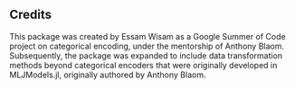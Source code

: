 ## Credits
This package was created by Essam Wisam as a Google Summer of Code project on categorical encoding, under the mentorship of Anthony Blaom. Subsequently, the package was expanded to include data transformation methods beyond categorical encoders that were originally developed in MLJModels.jl, originally authored by Anthony Blaom.
